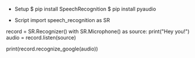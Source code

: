 - Setup
$ pip install SpeechRecognition
$ pip install pyaudio

- Script
import speech_recognition as SR

record = SR.Recognizer()
with SR.Microphone() as source:
    print("Hey you!")
    audio = record.listen(source)

print(record.recognize_google(audio))